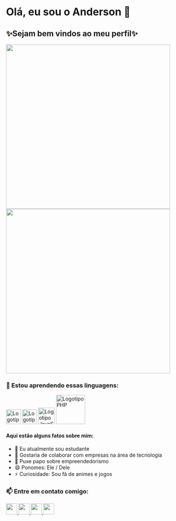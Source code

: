 # Olá, eu sou o Anderson 👋


## ✨**Sejam bem vindos ao meu perfil**✨

<div>
    <img width="450rem" src="https://github-readme-stats.vercel.app/api?username=Anderson-J&theme=github_dark&show_icons=true&custom_title=Status">
    <br>
    <img width="450rem" src="https://github-readme-stats.vercel.app/api/top-langs/?username=Anderson-J&layout=compact&theme=github_dark&custom_title=Repositórios">
</div>

### 🌱 Estou aprendendo essas linguagens:
<div>
    <img width="40rem" src="https://user-images.githubusercontent.com/90120889/145656606-68433e50-853b-48cc-b21d-136952705a1c.png" alt="Logotipo HTML5">
    <img width="40rem" src="https://user-images.githubusercontent.com/90120889/145650523-6f63c3ab-5c7f-4f16-b48b-1799b199f96f.png" alt="Logotipo CSS3">
    <img width="45rem" src="https://user-images.githubusercontent.com/90120889/145650527-92e7c0b4-5576-449e-9fb8-dc0fd9c15f78.png" alt="Logotipo JavaScript">
    <img width="80rem" src="https://user-images.githubusercontent.com/90120889/145650748-13e43197-25a6-4ae2-b5c0-250050d89d02.png" alt="Logotipo PHP">
</div>

#### Aqui estão alguns fatos sobre mim:
- 🔭 Eu atualmente sou estudante
- 🤔 Gostaria de colaborar com empresas na área de tecnologia
- 💬 Puxe papo sobre empreendedorismo
- 😄 Ponomes: Ele / Dele
- ⚡ Curiosidade: Sou fã de animes e jogos

### 📫 Entre em contato comigo:

<div>
    <a href="https://www.linkedin.com/in/anderson-oliveira-128189b9/">
        <img height="30rem" src="https://img.shields.io/badge/LinkedIn-0077B5?style=for-the-badge&logo=linkedin&logoColor=white)](https://www.linkedin.com/in/anderson-oliveira-128189b9/">
    </a>
    <a href="https://www.instagram.com/anderaoliv/">
        <img height="30rem" src="https://img.shields.io/badge/Instagram-E4405F?style=for-the-badge&logo=instagram&logoColor=white">
    </a>
    <a href="https://twitter.com/AnderaOliv">
        <img height="30rem" src="https://img.shields.io/badge/Twitter-1DA1F2?style=for-the-badge&logo=twitter&logoColor=white">
    </a>
    <a href="mailto:anderaoliv@gmail.com">
        <img height="30rem" src="https://img.shields.io/badge/Gmail-D14836?style=for-the-badge&logo=gmail&logoColor=white">
    </a>
</div>

